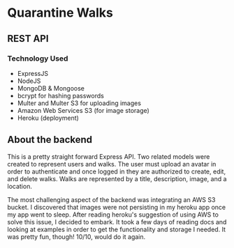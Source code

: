 # Quarantine Walks 
## REST API

### Technology Used

- ExpressJS
- NodeJS
- MongoDB & Mongoose
- bcrypt for hashing passwords
- Multer and Multer S3 for uploading images
- Amazon Web Services S3 (for image storage)
- Heroku (deployment)

## About the backend

This is a pretty straight forward Express API. Two related models were created to represent users and walks. The user must upload an avatar in order to authenticate and once logged in they are authorized to create, edit, and delete walks. Walks are represented by a title, description, image, and a location. 

The most challenging aspect of the backend was integrating an AWS S3 bucket. I discovered that images were not persisting in my heroku app once my app went to sleep. After reading heroku's suggestion of using AWS to solve this issue, I decided to embark. It took a few days of reading docs and looking at examples in order to get the functionality and storage I needed. It was pretty fun, though! 10/10, would do it again.

